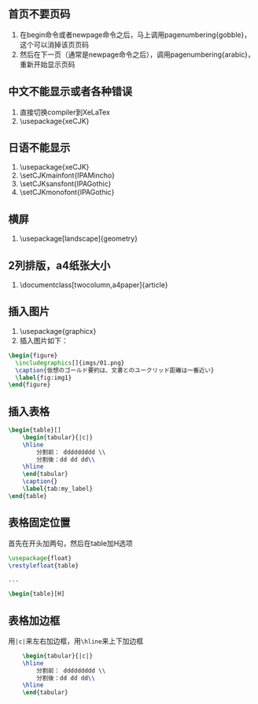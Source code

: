 ## 首页不要页码 
1. 在begin命令或者newpage命令之后，马上调用pagenumbering{gobble}，这个可以消掉该页页码
2. 然后在下一页（通常是newpage命令之后），调用pagenumbering{arabic}，重新开始显示页码

## 中文不能显示或者各种错误
1. 直接切换compiler到XeLaTex
2. \usepackage{xeCJK}

## 日语不能显示
1. \usepackage{xeCJK}
2. \setCJKmainfont{IPAMincho}
3. \setCJKsansfont{IPAGothic}
4. \setCJKmonofont{IPAGothic}

## 横屏
1. \usepackage[landscape]{geometry}

## 2列排版，a4纸张大小
1. \documentclass[twocolumn,a4paper]{article}

## 插入图片
1. \usepackage{graphicx}
2. 插入图片如下：
```tex
\begin{figure}
  \includegraphics[]{imgs/01.png}
  \caption{仮想のゴールド要約は、文書とのユークリッド距離は一番近い}
  \label{fig:img1}
\end{figure}
```

## 插入表格
```tex
\begin{table}[]
    \begin{tabular}{|c|}
    \hline
        分割前： ddddddddd \\
        分割後：dd dd dd\\
    \hline
    \end{tabular}
    \caption{}
    \label{tab:my_label}
\end{table}
```

## 表格固定位置
首先在开头加两句，然后在table加H选项
```tex
\usepackage{float}
\restylefloat{table}

...

\begin{table}[H]
```

## 表格加边框
用`|c|`来左右加边框，用`\hline`来上下加边框

```tex
    \begin{tabular}{|c|}
    \hline
        分割前： ddddddddd \\
        分割後：dd dd dd\\
    \hline
    \end{tabular}
```
